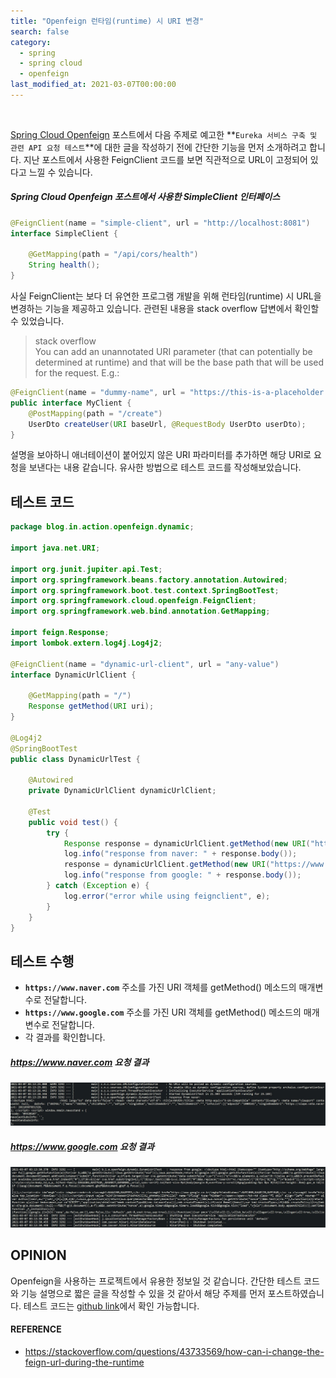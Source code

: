 ```yaml
---
title: "Openfeign 런타임(runtime) 시 URI 변경"
search: false
category:
  - spring
  - spring cloud
  - openfeign
last_modified_at: 2021-03-07T00:00:00
---
```


<br>

[Spring Cloud Openfeign][openfeign-blogLink] 포스트에서 다음 주제로 예고한 **`Eureka 서비스 구축 및 관련 API 요청 테스트`**에 대한 글을 작성하기 전에 간단한 기능을 먼저 소개하려고 합니다. 
지난 포스트에서 사용한 FeignClient 코드를 보면 직관적으로 URL이 고정되어 있다고 느낄 수 있습니다. 

##### Spring Cloud Openfeign 포스트에서 사용한 SimpleClient 인터페이스
```java
@FeignClient(name = "simple-client", url = "http://localhost:8081")
interface SimpleClient {

    @GetMapping(path = "/api/cors/health")
    String health();
}
```

사실 FeignClient는 보다 더 유연한 프로그램 개발을 위해 런타임(runtime) 시 URL을 변경하는 기능을 제공하고 있습니다. 
관련된 내용을 stack overflow 답변에서 확인할 수 있었습니다.

> stack overflow<br>
> You can add an unannotated URI parameter (that can potentially be determined at runtime) and that will be the base path that will be used for the request. E.g.:

```java
@FeignClient(name = "dummy-name", url = "https://this-is-a-placeholder.com")
public interface MyClient {
    @PostMapping(path = "/create")
    UserDto createUser(URI baseUrl, @RequestBody UserDto userDto);
}
```

설명을 보아하니 애너테이션이 붙어있지 않은 URI 파라미터를 추가하면 해당 URI로 요청을 보낸다는 내용 같습니다. 
유사한 방법으로 테스트 코드를 작성해보았습니다. 

## 테스트 코드
```java
package blog.in.action.openfeign.dynamic;

import java.net.URI;

import org.junit.jupiter.api.Test;
import org.springframework.beans.factory.annotation.Autowired;
import org.springframework.boot.test.context.SpringBootTest;
import org.springframework.cloud.openfeign.FeignClient;
import org.springframework.web.bind.annotation.GetMapping;

import feign.Response;
import lombok.extern.log4j.Log4j2;

@FeignClient(name = "dynamic-url-client", url = "any-value")
interface DynamicUrlClient {

    @GetMapping(path = "/")
    Response getMethod(URI uri);
}

@Log4j2
@SpringBootTest
public class DynamicUrlTest {

    @Autowired
    private DynamicUrlClient dynamicUrlClient;

    @Test
    public void test() {
        try {
            Response response = dynamicUrlClient.getMethod(new URI("https://www.naver.com"));
            log.info("response from naver: " + response.body());
            response = dynamicUrlClient.getMethod(new URI("https://www.google.com"));
            log.info("response from google: " + response.body());
        } catch (Exception e) {
            log.error("error while using feignclient", e);
        }
    }
}
```

## 테스트 수행
- **`https://www.naver.com`** 주소를 가진 URI 객체를 getMethod() 메소드의 매개변수로 전달합니다.
- **`https://www.google.com`** 주소를 가진 URI 객체를 getMethod() 메소드의 매개변수로 전달합니다.
- 각 결과를 확인합니다.

##### https://www.naver.com 요청 결과
<p align="center"><img src="/images/dynamic-uri-using-openfeign-1.JPG"></p>

##### https://www.google.com 요청 결과
<p align="center"><img src="/images/dynamic-uri-using-openfeign-2.JPG"></p>

## OPINION
Openfeign을 사용하는 프로젝트에서 유용한 정보일 것 같습니다. 
간단한 테스트 코드와 기능 설명으로 짧은 글을 작성할 수 있을 것 같아서 해당 주제를 먼저 포스트하였습니다. 
테스트 코드는 [github link][github-link]에서 확인 가능합니다.

#### REFERENCE
- <https://stackoverflow.com/questions/43733569/how-can-i-change-the-feign-url-during-the-runtime>

[openfeign-blogLink]: https://junhyunny.github.io/spring/spring%20cloud/openfeign/spring-cloud-openfeign/
[github-link]: https://github.com/Junhyunny/action-in-blog/tree/a286ac5111bc476aa2dc44804354cb9dcf004918
